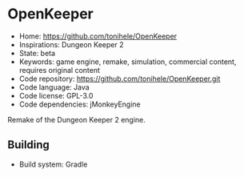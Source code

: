 # OpenKeeper

- Home: https://github.com/tonihele/OpenKeeper
- Inspirations: Dungeon Keeper 2
- State: beta
- Keywords: game engine, remake, simulation, commercial content, requires original content
- Code repository: https://github.com/tonihele/OpenKeeper.git
- Code language: Java
- Code license: GPL-3.0
- Code dependencies: jMonkeyEngine

Remake of the Dungeon Keeper 2 engine.

## Building

- Build system: Gradle
